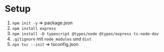 # Setup

1. `npm init -y` => package.json
2. `npm install express`
3. `npm install -D typescript @types/node @types/express ts-node-dev`
4. `.gitignore` mit `node_modules` und `dist`
5. `npx tsc --init` => tsconfig.json
